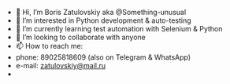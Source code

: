 - 👋 Hi, I’m Boris Zatulovskiy aka @Something-unusual
- 👀 I’m interested in Python development & auto-testing
- 🌱 I’m currently learning test automation with Selenium & Python
- 💞️ I’m looking to collaborate with anyone
- 📫 How to reach me:
- phone: 89025818609 (also on Telegram & WhatsApp)
- e-mail: zatulovskiy@mail.ru
- 
